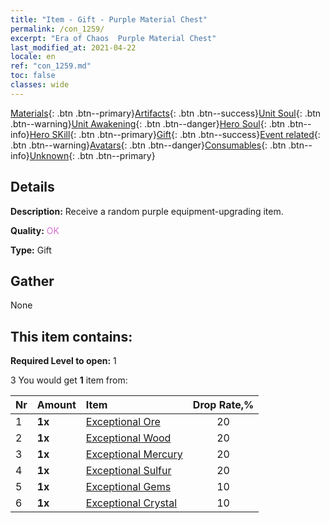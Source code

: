 ```yaml
---
title: "Item - Gift - Purple Material Chest"
permalink: /con_1259/
excerpt: "Era of Chaos  Purple Material Chest"
last_modified_at: 2021-04-22
locale: en
ref: "con_1259.md"
toc: false
classes: wide
---
```

 [Materials](/Items/){: .btn .btn--primary}[Artifacts](/Items/Artifacts/){: .btn .btn--success}[Unit Soul](/Items/UnitSoul/){: .btn .btn--warning}[Unit Awakening](/Items/UnitAwakening/){: .btn .btn--danger}[Hero Soul](/Items/HeroSoul/){: .btn .btn--info}[Hero SKill](/Items/HeroSkill/){: .btn .btn--primary}[Gift](/Items/Gift/){: .btn .btn--success}[Event related](/Items/Events/){: .btn .btn--warning}[Avatars](/Items/Avatars/){: .btn .btn--danger}[Consumables](/Items/Consumables/){: .btn .btn--info}[Unknown](/Items/Unknown/){: .btn .btn--primary}

## Details
 **Description:** Receive a random purple equipment-upgrading item.

 **Quality:** <span style="color: #DA70D6">OK</span>

 **Type:** Gift

## Gather

  None

## This item contains:

 **Required Level to open:** 1

 3 You would get **1** item  from:

  | Nr | Amount |     Item    | Drop Rate,% |
  |:---|:-------|:------------|:---------:|
  | 1 |  **1x** | [Exceptional Ore](/Items/mat_33/) | 20 | 
  | 2 |  **1x** | [Exceptional Wood](/Items/mat_34/) | 20 | 
  | 3 |  **1x** | [Exceptional Mercury](/Items/mat_35/) | 20 | 
  | 4 |  **1x** | [Exceptional Sulfur](/Items/mat_36/) | 20 | 
  | 5 |  **1x** | [Exceptional Gems](/Items/mat_37/) | 10 | 
  | 6 |  **1x** | [Exceptional Crystal](/Items/mat_38/) | 10 | 
